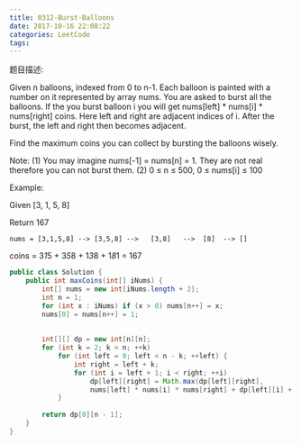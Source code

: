 ```yaml
---
title: 0312-Burst-Balloons
date: 2017-10-16 22:08:22
categories: LeetCode
tags:
---
```


题目描述:

Given n balloons, indexed from 0 to n-1. Each balloon is painted with a number on it represented by array nums. You are asked to burst all the balloons. If the you burst balloon i you will get nums[left] * nums[i] * nums[right] coins. Here left and right are adjacent indices of i. After the burst, the left and right then becomes adjacent.

Find the maximum coins you can collect by bursting the balloons wisely.

Note: 
(1) You may imagine nums[-1] = nums[n] = 1. They are not real therefore you can not burst them.
(2) 0 ≤ n ≤ 500, 0 ≤ nums[i] ≤ 100

Example:

Given [3, 1, 5, 8]

Return 167

    nums = [3,1,5,8] --> [3,5,8] -->   [3,8]   -->  [8]  --> []
   coins =  3*1*5      +  3*5*8    +  1*3*8      + 1*8*1   = 167



```java
public class Solution {
    public int maxCoins(int[] iNums) {
        int[] nums = new int[iNums.length + 2];
        int n = 1;
        for (int x : iNums) if (x > 0) nums[n++] = x;
        nums[0] = nums[n++] = 1;
    
    
        int[][] dp = new int[n][n];
        for (int k = 2; k < n; ++k)
            for (int left = 0; left < n - k; ++left) {
                int right = left + k;
                for (int i = left + 1; i < right; ++i)
                    dp[left][right] = Math.max(dp[left][right], 
                    nums[left] * nums[i] * nums[right] + dp[left][i] + dp[i][right]);
            }
    
        return dp[0][n - 1];
    }
}
```
